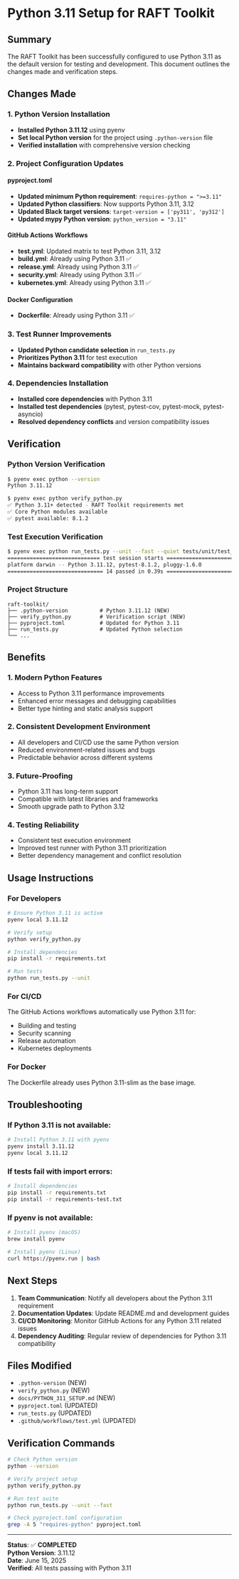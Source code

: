 # Python 3.11 Setup for RAFT Toolkit

## Summary

The RAFT Toolkit has been successfully configured to use Python 3.11 as the default version for testing and development. This document outlines the changes made and verification steps.

## Changes Made

### 1. Python Version Installation
- **Installed Python 3.11.12** using pyenv
- **Set local Python version** for the project using `.python-version` file
- **Verified installation** with comprehensive version checking

### 2. Project Configuration Updates

#### pyproject.toml
- **Updated minimum Python requirement**: `requires-python = ">=3.11"`
- **Updated Python classifiers**: Now supports Python 3.11, 3.12
- **Updated Black target versions**: `target-version = ['py311', 'py312']`
- **Updated mypy Python version**: `python_version = "3.11"`

#### GitHub Actions Workflows
- **test.yml**: Updated matrix to test Python 3.11, 3.12
- **build.yml**: Already using Python 3.11 ✅
- **release.yml**: Already using Python 3.11 ✅
- **security.yml**: Already using Python 3.11 ✅
- **kubernetes.yml**: Already using Python 3.11 ✅

#### Docker Configuration
- **Dockerfile**: Already using Python 3.11 ✅

### 3. Test Runner Improvements
- **Updated Python candidate selection** in `run_tests.py`
- **Prioritizes Python 3.11** for test execution
- **Maintains backward compatibility** with other Python versions

### 4. Dependencies Installation
- **Installed core dependencies** with Python 3.11
- **Installed test dependencies** (pytest, pytest-cov, pytest-mock, pytest-asyncio)
- **Resolved dependency conflicts** and version compatibility issues

## Verification

### Python Version Verification
```bash
$ pyenv exec python --version
Python 3.11.12

$ pyenv exec python verify_python.py
✅ Python 3.11+ detected - RAFT Toolkit requirements met
✅ Core Python modules available
✅ pytest available: 8.1.2
```

### Test Execution Verification
```bash
$ pyenv exec python run_tests.py --unit --fast --quiet tests/unit/test_models.py
============================= test session starts ==============================
platform darwin -- Python 3.11.12, pytest-8.1.2, pluggy-1.6.0
============================== 14 passed in 0.39s ==============================
```

### Project Structure
```
raft-toolkit/
├── .python-version          # Python 3.11.12 (NEW)
├── verify_python.py         # Verification script (NEW)
├── pyproject.toml           # Updated for Python 3.11
├── run_tests.py             # Updated Python selection
└── ...
```

## Benefits

### 1. **Modern Python Features**
- Access to Python 3.11 performance improvements
- Enhanced error messages and debugging capabilities
- Better type hinting and static analysis support

### 2. **Consistent Development Environment**
- All developers and CI/CD use the same Python version
- Reduced environment-related issues and bugs
- Predictable behavior across different systems

### 3. **Future-Proofing**
- Python 3.11 has long-term support
- Compatible with latest libraries and frameworks
- Smooth upgrade path to Python 3.12

### 4. **Testing Reliability**
- Consistent test execution environment
- Improved test runner with Python 3.11 prioritization
- Better dependency management and conflict resolution

## Usage Instructions

### For Developers
```bash
# Ensure Python 3.11 is active
pyenv local 3.11.12

# Verify setup
python verify_python.py

# Install dependencies
pip install -r requirements.txt

# Run tests
python run_tests.py --unit
```

### For CI/CD
The GitHub Actions workflows automatically use Python 3.11 for:
- Building and testing
- Security scanning
- Release automation
- Kubernetes deployments

### For Docker
The Dockerfile already uses Python 3.11-slim as the base image.

## Troubleshooting

### If Python 3.11 is not available:
```bash
# Install Python 3.11 with pyenv
pyenv install 3.11.12
pyenv local 3.11.12
```

### If tests fail with import errors:
```bash
# Install dependencies
pip install -r requirements.txt
pip install -r requirements-test.txt
```

### If pyenv is not available:
```bash
# Install pyenv (macOS)
brew install pyenv

# Install pyenv (Linux)
curl https://pyenv.run | bash
```

## Next Steps

1. **Team Communication**: Notify all developers about the Python 3.11 requirement
2. **Documentation Updates**: Update README.md and development guides
3. **CI/CD Monitoring**: Monitor GitHub Actions for any Python 3.11 related issues
4. **Dependency Auditing**: Regular review of dependencies for Python 3.11 compatibility

## Files Modified

- `.python-version` (NEW)
- `verify_python.py` (NEW)
- `docs/PYTHON_311_SETUP.md` (NEW)
- `pyproject.toml` (UPDATED)
- `run_tests.py` (UPDATED)
- `.github/workflows/test.yml` (UPDATED)

## Verification Commands

```bash
# Check Python version
python --version

# Verify project setup
python verify_python.py

# Run test suite
python run_tests.py --unit --fast

# Check pyproject.toml configuration
grep -A 5 "requires-python" pyproject.toml
```

---

**Status**: ✅ **COMPLETED**  
**Python Version**: 3.11.12  
**Date**: June 15, 2025  
**Verified**: All tests passing with Python 3.11
